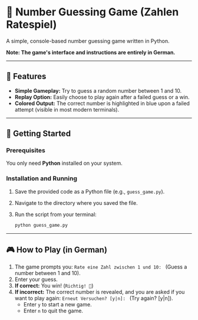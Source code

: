 # 🔢 Number Guessing Game (Zahlen Ratespiel)

A simple, console-based number guessing game written in Python.

**Note: The game's interface and instructions are entirely in German.**

---

## 🌟 Features

* **Simple Gameplay:** Try to guess a random number between 1 and 10.
* **Replay Option:** Easily choose to play again after a failed guess or a win.
* **Colored Output:** The correct number is highlighted in blue upon a failed attempt (visible in most modern terminals).

---

## 🚀 Getting Started

### Prerequisites

You only need **Python** installed on your system.

### Installation and Running

1.  Save the provided code as a Python file (e.g., `guess_game.py`).
2.  Navigate to the directory where you saved the file.
3.  Run the script from your terminal:

    ```bash
    python guess_game.py
    ```

---

## 🎮 How to Play (in German)

1.  The game prompts you: `Rate eine Zahl zwischen 1 und 10: ` (Guess a number between 1 and 10).
2.  Enter your guess.
3.  **If correct:** You win! (`Richtig! 🎉`)
4.  **If incorrect:** The correct number is revealed, and you are asked if you want to play again: `Erneut Versuchen? [y|n]: ` (Try again? [y|n]).
    * Enter `y` to start a new game.
    * Enter `n` to quit the game.

